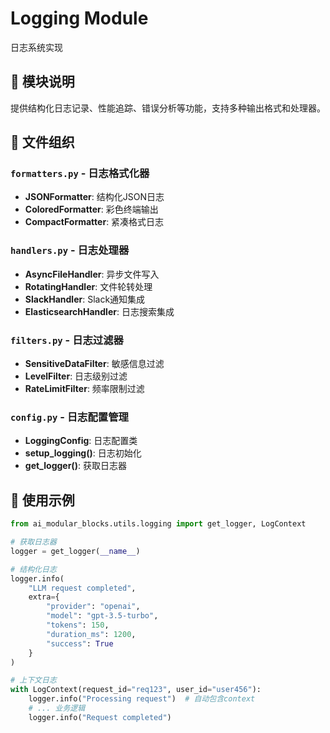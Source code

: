 # Logging Module

日志系统实现

## 🎯 模块说明

提供结构化日志记录、性能追踪、错误分析等功能，支持多种输出格式和处理器。

## 📁 文件组织

### `formatters.py` - 日志格式化器
- **JSONFormatter**: 结构化JSON日志
- **ColoredFormatter**: 彩色终端输出
- **CompactFormatter**: 紧凑格式日志

### `handlers.py` - 日志处理器
- **AsyncFileHandler**: 异步文件写入
- **RotatingHandler**: 文件轮转处理
- **SlackHandler**: Slack通知集成
- **ElasticsearchHandler**: 日志搜索集成

### `filters.py` - 日志过滤器
- **SensitiveDataFilter**: 敏感信息过滤
- **LevelFilter**: 日志级别过滤
- **RateLimitFilter**: 频率限制过滤

### `config.py` - 日志配置管理
- **LoggingConfig**: 日志配置类
- **setup_logging()**: 日志初始化
- **get_logger()**: 获取日志器

## 📖 使用示例

```python
from ai_modular_blocks.utils.logging import get_logger, LogContext

# 获取日志器
logger = get_logger(__name__)

# 结构化日志
logger.info(
    "LLM request completed",
    extra={
        "provider": "openai",
        "model": "gpt-3.5-turbo", 
        "tokens": 150,
        "duration_ms": 1200,
        "success": True
    }
)

# 上下文日志
with LogContext(request_id="req123", user_id="user456"):
    logger.info("Processing request")  # 自动包含context
    # ... 业务逻辑
    logger.info("Request completed")
```
